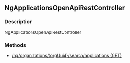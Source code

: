 ## NgApplicationsOpenApiRestController
### Description
NgApplicationsOpenApiRestController
### Methods
- [ /ng/organizations/{orgUuid}/search/applications (GET) ]( ./a7f282195fb07aae4538e36dcd7f3caa.md)
